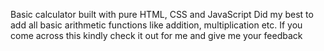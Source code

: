 Basic calculator built with pure HTML, CSS and JavaScript
Did my best to add all basic arithmetic functions like addition, multiplication etc.
If you come across this kindly check it out for me and give me your feedback
